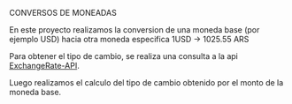 CONVERSOS DE MONEADAS

En este proyecto realizamos la conversion de una moneda base (por ejemplo USD) hacia otra moneda especifica
1USD -> 1025.55 ARS

Para obtener el tipo de cambio, se realiza una consulta a la api [ExchangeRate-API](https://www.exchangerate-api.com/).

Luego realizamos el calculo del tipo de cambio obtenido por el monto de la moneda base. 


